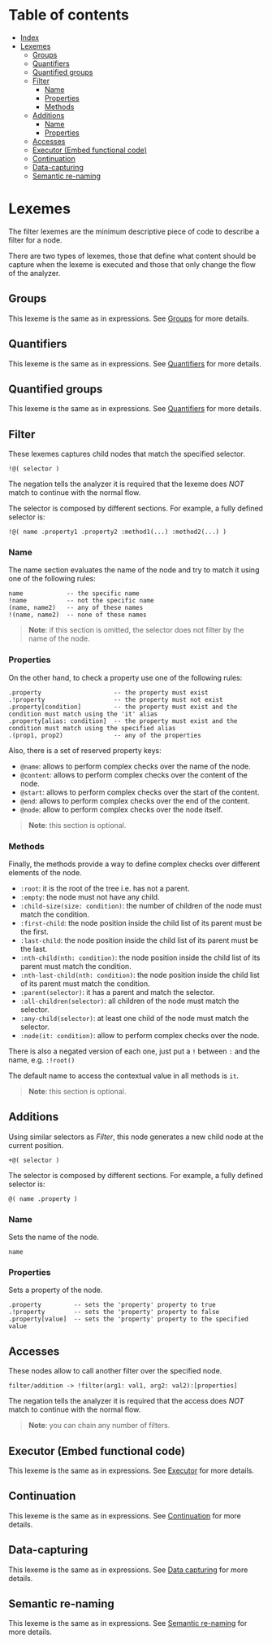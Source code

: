 
# Table of contents

- [Index](#index)
- [Lexemes](#lexemes)
  - [Groups](#groups)
  - [Quantifiers](#quantifiers)
  - [Quantified groups](#quantified-groups)
  - [Filter](#filter)
    - [Name](#name)
    - [Properties](#properties)
    - [Methods](#methods)
  - [Additions](#additions)
    - [Name](#name-1)
    - [Properties](#properties-1)
  - [Accesses](#accesses)
  - [Executor (Embed functional code)](#executor-embed-functional-code)
  - [Continuation](#continuation)
  - [Data-capturing](#data-capturing)
  - [Semantic re-naming](#semantic-re-naming)

# Lexemes

The filter lexemes are the minimum descriptive piece of code to describe a filter for a node.

There are two types of lexemes, those that define what content should be capture when the lexeme is executed and those that only change the flow of the analyzer.

## Groups

This lexeme is the same as in expressions. See [Groups](../expressions/lexemes.md#Groups) for more details.

## Quantifiers

This lexeme is the same as in expressions. See [Quantifiers](../expressions/lexemes.md#Quantifiers) for more details.

## Quantified groups

This lexeme is the same as in expressions. See [Quantifiers](../expressions/lexemes.md#Quantified-groups) for more details.

## Filter

These lexemes captures child nodes that match the specified selector.

```lexem
!@( selector )
```

The negation tells the analyzer it is required that the lexeme does _NOT_ match to continue with the normal flow.

The selector is composed by different sections. For example, a fully defined selector is:

```lexem
!@( name .property1 .property2 :method1(...) :method2(...) )
```

### Name

The name section evaluates the name of the node and try to match it using one of the following rules:

```lexem
name            -- the specific name
!name           -- not the specific name
(name, name2)   -- any of these names
!(name, name2)  -- none of these names
```

> **Note**: if this section is omitted, the selector does not filter by the name of the node.

### Properties

On the other hand, to check a property use one of the following rules:

```lexem
.property                    -- the property must exist
.!property                   -- the property must not exist
.property[condition]         -- the property must exist and the condition must match using the 'it' alias
.property[alias: condition]  -- the property must exist and the condition must match using the specified alias
.(prop1, prop2)              -- any of the properties
```

Also, there is a set of reserved property keys:

- `@name`: allows to perform complex checks over the name of the node.
- `@content`: allows to perform complex checks over the content of the node.
- `@start`: allows to perform complex checks over the start of the content.
- `@end`: allows to perform complex checks over the end of the content.
- `@node`: allow to perform complex checks over the node itself.

> **Note**: this section is optional.

### Methods

Finally, the methods provide a way to define complex checks over different elements of the node.

- `:root`: it is the root of the tree i.e. has not a parent.
- `:empty`: the node must not have any child.
- `:child-size(size: condition)`: the number of children of the node must match the condition.
- `:first-child`: the node position inside the child list of its parent must be the first.
- `:last-child`: the node position inside the child list of its parent must be the last.
- `:nth-child(nth: condition)`: the node position inside the child list of its parent must match the condition.
- `:nth-last-child(nth: condition)`: the node position inside the child list of its parent must match the condition.
- `:parent(selector)`:  it has a parent and match the selector.
- `:all-children(selector)`: all children of the node must match the selector.
- `:any-child(selector)`: at least one child of the node must match the selector.
- `:node(it: condition)`: allow to perform complex checks over the node.

There is also a negated version of each one, just put a `!` between `:` and the name, e.g. `:!root()`

The default name to access the contextual value in all methods is `it`.

> **Note**: this section is optional.

## Additions

Using similar selectors as _Filter_, this node generates a new child node at the current position.

```lexem
+@( selector )
```

The selector is composed by different sections. For example, a fully defined selector is:

```lexem
@( name .property )
```

### Name

Sets the name of the node.

```lexem
name
```

### Properties

Sets a property of the node.

```lexem
.property         -- sets the 'property' property to true
.!property        -- sets the 'property' property to false
.property[value]  -- sets the 'property' property to the specified value
```

## Accesses

These nodes allow to call another filter over the specified node.

```lexem
filter/addition -> !filter(arg1: val1, arg2: val2):[properties]
```

The negation tells the analyzer it is required that the access does _NOT_ match to continue with the normal flow.

> **Note**: you can chain any number of filters.

## Executor (Embed functional code)

This lexeme is the same as in expressions. See [Executor](../expressions/lexemes.md#Executor-Embed-functional-code) for more details.

## Continuation

This lexeme is the same as in expressions. See [Continuation](../expressions/lexemes.md#Continuation) for more details.

## Data-capturing

This lexeme is the same as in expressions. See [Data capturing](../expressions/lexemes.md#Data-capturing) for more details.

## Semantic re-naming

This lexeme is the same as in expressions. See [Semantic re-naming](../expressions/lexemes.md#Semantic-re-naming) for more details.